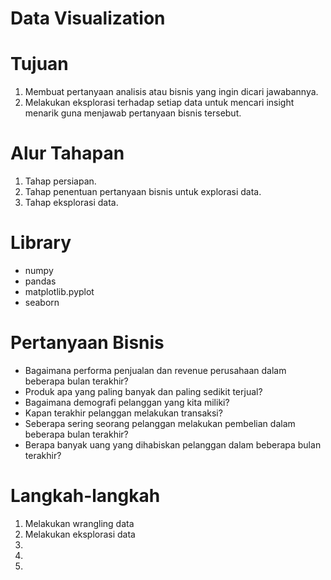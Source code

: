 # Data Visualization

# Tujuan

1. Membuat pertanyaan analisis atau bisnis yang ingin dicari jawabannya.
2. Melakukan eksplorasi terhadap setiap data untuk mencari insight menarik guna menjawab pertanyaan bisnis tersebut.

# Alur Tahapan

1. Tahap persiapan.
2. Tahap penentuan pertanyaan bisnis untuk explorasi data.
3. Tahap eksplorasi data.

# Library

- numpy
- pandas
- matplotlib.pyplot
- seaborn

# Pertanyaan Bisnis

- Bagaimana performa penjualan dan revenue perusahaan dalam beberapa bulan terakhir?
- Produk apa yang paling banyak dan paling sedikit terjual?
- Bagaimana demografi pelanggan yang kita miliki?
- Kapan terakhir pelanggan melakukan transaksi?
- Seberapa sering seorang pelanggan melakukan pembelian dalam beberapa bulan terakhir?
- Berapa banyak uang yang dihabiskan pelanggan dalam beberapa bulan terakhir?

# Langkah-langkah

1. Melakukan wrangling data
2. Melakukan eksplorasi data
3.
4.
5.
